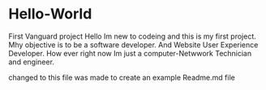 # Hello-World
First Vanguard project
Hello Im new to codeing and this is my first project. Mhy objective is to be a software developer. And Website User Experience Developer. How ever right now Im just a computer-Netwwork Technician and engineer.

changed to this file was made to create an example Readme.md file 
